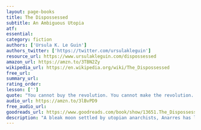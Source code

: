 ```yaml
---
layout: page-books
title: The Dispossessed
subtitle: An Ambiguous Utopia
atf: 
essential: 
category: fiction
authors: ['Ursula K. Le Guin']
authors_twitter: ['https://twitter.com/ursulakleguin']
resource_url: https://www.ursulakleguin.com/dispossessed
amazon_url: https://amzn.to/3TBN2Zy
wikipedia_url: https://en.wikipedia.org/wiki/The_Dispossessed
free_url: 
summary_url: 
rating_order: 
lesson: ['']
quote: "You cannot buy the revolution. You cannot make the revolution. You can only be the revolution. It is in your spirit, or it is nowhere."
audio_url: https://amzn.to/3lBvPD9
free_audio_url: 
goodreads_url: https://www.goodreads.com/book/show/13651.The_Dispossessed
description: "A bleak moon settled by utopian anarchists, Anarres has long been isolated from other worlds, including its mother planet, Urras—a civilization of warring nations, great poverty, and immense wealth. Now Shevek, a brilliant physicist, is determined to reunite the two planets, which have been divided by centuries of distrust. He will seek answers, question the unquestionable, and attempt to tear down the walls of hatred that have kept them apart.  To visit Urras—to learn, to teach, to share—will require great sacrifice and risks, which Shevek willingly accepts. But the ambitious scientist's gift is soon seen as a threat, and in the profound conflict that ensues, he must reexamine his beliefs even as he ignites the fires of change."
---
```

